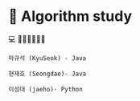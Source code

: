 📖 Algorithm study
===============
💻   🚴‍♀️🚴‍♀️🚴‍♀️

    마규석 (KyuSeok) - Java

    현재호 (Seongdae)- Java
  
    이성대 (jaeho)- Python
  
